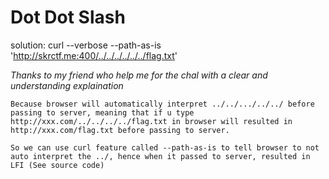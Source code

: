 # Dot Dot Slash

solution:
curl --verbose --path-as-is 'http://skrctf.me:400/../../../../../../flag.txt'

*Thanks to my friend who help me for the chal with a clear and understanding explaination*
```
Because browser will automatically interpret ../../.../../../ before passing to server, meaning that if u type http://xxx.com/../../../../flag.txt in browser will resulted in http://xxx.com/flag.txt before passing to server.

So we can use curl feature called --path-as-is to tell browser to not auto interpret the ../, hence when it passed to server, resulted in LFI (See source code) 
```
